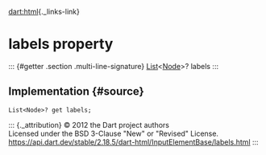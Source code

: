 [dart:html](../../dart-html/dart-html-library){._links-link}

labels property
===============

::: {#getter .section .multi-line-signature}
[List](../../dart-core/list-class)\<[Node](../node-class)\>? labels
:::

Implementation {#source}
--------------

``` {.language-dart data-language="dart"}
List<Node>? get labels;
```

::: {._attribution}
© 2012 the Dart project authors\
Licensed under the BSD 3-Clause \"New\" or \"Revised\" License.\
<https://api.dart.dev/stable/2.18.5/dart-html/InputElementBase/labels.html>
:::
